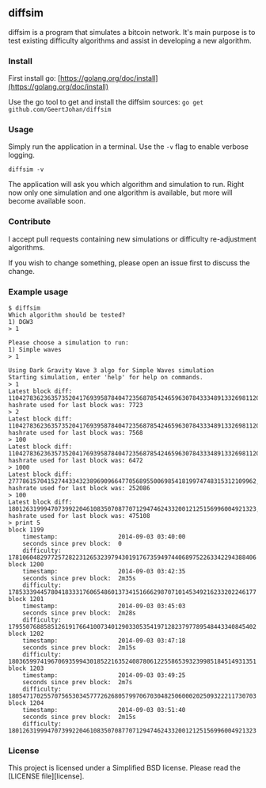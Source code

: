 
## diffsim

diffsim is a program that simulates a bitcoin network. It's main purpose is to test existing difficulty algorithms and assist in developing a new algorithm.

### Install

First install go: [https://golang.org/doc/install](https://golang.org/doc/install)

Use the go tool to get and install the diffsim sources: `go get github.com/GeertJohan/diffsim`

### Usage

Simply run the application in a terminal. Use the `-v` flag to enable verbose logging.

```
diffsim -v
```

The application will ask you which algorithm and simulation to run.
Right now only one simulation and one algorithm is available, but more will become available soon.

### Contribute
I accept pull requests containing new simulations or difficulty re-adjustment algorithms.

If you wish to change something, please open an issue first to discuss the change.

### Example usage

```
$ diffsim
Which algorithm should be tested? 
1) DGW3
> 1

Please choose a simulation to run:
1) Simple waves
> 1

Using Dark Gravity Wave 3 algo for Simple Waves simulation
Starting simulation, enter 'help' for help on commands.
> 1
Latest block diff: 110427836236357352041769395878404723568785424659630784333489133269811200, hashrate used for last block was: 7723
> 2
Latest block diff: 110427836236357352041769395878404723568785424659630784333489133269811200, hashrate used for last block was: 7568
> 100
Latest block diff: 110427836236357352041769395878404723568785424659630784333489133269811200, hashrate used for last block was: 6472
> 1000
Latest block diff: 2777861570415274433432389690966477056895500698541819974748315312109962, hashrate used for last block was: 252086
> 100
Latest block diff: 1801263199947073992204610835070877071294746243320012125156996004921323, hashrate used for last block was: 475108
> print 5
block 1199
	timestamp:                 2014-09-03 03:40:00
	seconds since prev block:  0
	difficulty:                1781060482977257282231265323979430191767359497440689752263342294388406
block 1200
	timestamp:                 2014-09-03 03:42:35
	seconds since prev block:  2m35s
	difficulty:                1785333944578041833317606548601373415166629870710145349216233202246177
block 1201
	timestamp:                 2014-09-03 03:45:03
	seconds since prev block:  2m28s
	difficulty:                1795507688585126191766410073401290330535419712823797789548443340845402
block 1202
	timestamp:                 2014-09-03 03:47:18
	seconds since prev block:  2m15s
	difficulty:                1803659974196706935994301852216352408780612255865393239985184514931351
block 1203
	timestamp:                 2014-09-03 03:49:25
	seconds since prev block:  2m7s
	difficulty:                1805471702557075653034577726268057997067030482506000202509322211730703
block 1204
	timestamp:                 2014-09-03 03:51:40
	seconds since prev block:  2m15s
	difficulty:                1801263199947073992204610835070877071294746243320012125156996004921323
```

### License
This project is licensed under a Simplified BSD license. Please read the [LICENSE file][license].
